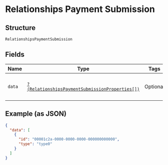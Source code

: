
# Relationships Payment Submission

## Structure

`RelationshipsPaymentSubmission`

## Fields

| Name | Type | Tags | Description | Getter | Setter |
|  --- | --- | --- | --- | --- | --- |
| `data` | [`?(RelationshipsPaymentSubmissionProperties[])`](../../doc/models/relationships-payment-submission-properties.md) | Optional | - | getData(): ?array | setData(?array data): void |

## Example (as JSON)

```json
{
  "data": [
    {
      "id": "00001c2a-0000-0000-0000-000000000000",
      "type": "type0"
    }
  ]
}
```


